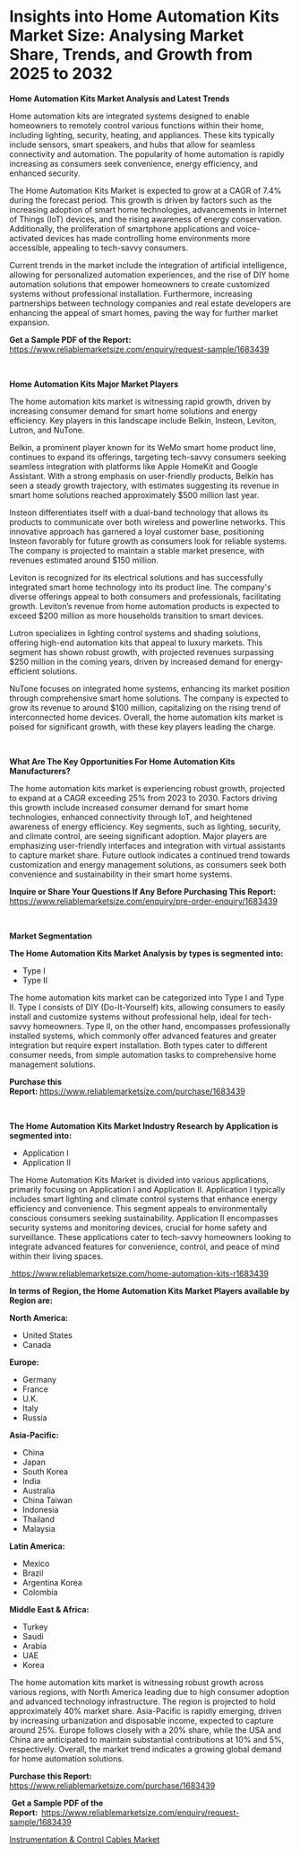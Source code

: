 <p><h1>Insights into Home Automation Kits Market Size: Analysing Market Share, Trends, and Growth from 2025 to 2032</h1></p><p><strong>Home Automation Kits Market Analysis and Latest Trends</strong></p>
<p><p>Home automation kits are integrated systems designed to enable homeowners to remotely control various functions within their home, including lighting, security, heating, and appliances. These kits typically include sensors, smart speakers, and hubs that allow for seamless connectivity and automation. The popularity of home automation is rapidly increasing as consumers seek convenience, energy efficiency, and enhanced security.</p><p>The Home Automation Kits Market is expected to grow at a CAGR of 7.4% during the forecast period. This growth is driven by factors such as the increasing adoption of smart home technologies, advancements in Internet of Things (IoT) devices, and the rising awareness of energy conservation. Additionally, the proliferation of smartphone applications and voice-activated devices has made controlling home environments more accessible, appealing to tech-savvy consumers.</p><p>Current trends in the market include the integration of artificial intelligence, allowing for personalized automation experiences, and the rise of DIY home automation solutions that empower homeowners to create customized systems without professional installation. Furthermore, increasing partnerships between technology companies and real estate developers are enhancing the appeal of smart homes, paving the way for further market expansion.</p></p>
<p><strong>Get a Sample PDF of the Report:&nbsp;</strong> <a href="https://www.reliablemarketsize.com/enquiry/request-sample/1683439?utm_campaign=3536&utm_medium=2&utm_source=Github&utm_content=ia&utm_term=26032025&utm_id=home-automation-kits">https://www.reliablemarketsize.com/enquiry/request-sample/1683439</a></p>
<p>&nbsp;</p>
<p><strong>Home Automation Kits Major Market Players</strong></p>
<p><p>The home automation kits market is witnessing rapid growth, driven by increasing consumer demand for smart home solutions and energy efficiency. Key players in this landscape include Belkin, Insteon, Leviton, Lutron, and NuTone.</p><p>Belkin, a prominent player known for its WeMo smart home product line, continues to expand its offerings, targeting tech-savvy consumers seeking seamless integration with platforms like Apple HomeKit and Google Assistant. With a strong emphasis on user-friendly products, Belkin has seen a steady growth trajectory, with estimates suggesting its revenue in smart home solutions reached approximately $500 million last year.</p><p>Insteon differentiates itself with a dual-band technology that allows its products to communicate over both wireless and powerline networks. This innovative approach has garnered a loyal customer base, positioning Insteon favorably for future growth as consumers look for reliable systems. The company is projected to maintain a stable market presence, with revenues estimated around $150 million.</p><p>Leviton is recognized for its electrical solutions and has successfully integrated smart home technology into its product line. The company's diverse offerings appeal to both consumers and professionals, facilitating growth. Leviton’s revenue from home automation products is expected to exceed $200 million as more households transition to smart devices.</p><p>Lutron specializes in lighting control systems and shading solutions, offering high-end automation kits that appeal to luxury markets. This segment has shown robust growth, with projected revenues surpassing $250 million in the coming years, driven by increased demand for energy-efficient solutions.</p><p>NuTone focuses on integrated home systems, enhancing its market position through comprehensive smart home solutions. The company is expected to grow its revenue to around $100 million, capitalizing on the rising trend of interconnected home devices. Overall, the home automation kits market is poised for significant growth, with these key players leading the charge.</p></p>
<p>&nbsp;</p>
<p><strong>What Are The Key Opportunities For Home Automation Kits Manufacturers?</strong></p>
<p><p>The home automation kits market is experiencing robust growth, projected to expand at a CAGR exceeding 25% from 2023 to 2030. Factors driving this growth include increased consumer demand for smart home technologies, enhanced connectivity through IoT, and heightened awareness of energy efficiency. Key segments, such as lighting, security, and climate control, are seeing significant adoption. Major players are emphasizing user-friendly interfaces and integration with virtual assistants to capture market share. Future outlook indicates a continued trend towards customization and energy management solutions, as consumers seek both convenience and sustainability in their smart home systems.</p></p>
<p><strong>Inquire or Share Your Questions If Any Before Purchasing This Report:</strong> <a href="https://www.reliablemarketsize.com/enquiry/pre-order-enquiry/1683439?utm_campaign=3536&utm_medium=2&utm_source=Github&utm_content=ia&utm_term=26032025&utm_id=home-automation-kits">https://www.reliablemarketsize.com/enquiry/pre-order-enquiry/1683439</a></p>
<p>&nbsp;</p>
<p><strong>Market Segmentation</strong></p>
<p><strong>The Home Automation Kits Market Analysis by types is segmented into:</strong></p>
<p><ul><li>Type I</li><li>Type II</li></ul></p>
<p><p>The home automation kits market can be categorized into Type I and Type II. Type I consists of DIY (Do-It-Yourself) kits, allowing consumers to easily install and customize systems without professional help, ideal for tech-savvy homeowners. Type II, on the other hand, encompasses professionally installed systems, which commonly offer advanced features and greater integration but require expert installation. Both types cater to different consumer needs, from simple automation tasks to comprehensive home management solutions.</p></p>
<p><strong>Purchase this Report:&nbsp;</strong><a href="https://www.reliablemarketsize.com/purchase/1683439?utm_campaign=3536&utm_medium=2&utm_source=Github&utm_content=ia&utm_term=26032025&utm_id=home-automation-kits">https://www.reliablemarketsize.com/purchase/1683439</a></p>
<p>&nbsp;</p>
<p><strong>The Home Automation Kits Market Industry Research by Application is segmented into:</strong></p>
<p><ul><li>Application I</li><li>Application II</li></ul></p>
<p><p>The Home Automation Kits Market is divided into various applications, primarily focusing on Application I and Application II. Application I typically includes smart lighting and climate control systems that enhance energy efficiency and convenience. This segment appeals to environmentally conscious consumers seeking sustainability. Application II encompasses security systems and monitoring devices, crucial for home safety and surveillance. These applications cater to tech-savvy homeowners looking to integrate advanced features for convenience, control, and peace of mind within their living spaces.</p></p>
<p><a href="https://www.reliablemarketsize.com/home-automation-kits-r1683439?utm_campaign=3536&utm_medium=2&utm_source=Github&utm_content=ia&utm_term=26032025&utm_id=home-automation-kits">&nbsp;https://www.reliablemarketsize.com/home-automation-kits-r1683439</a></p>
<p><strong>In terms of Region, the Home Automation Kits Market Players available by Region are:</strong></p>
<p>
    <p> <strong> North America: </strong>
        <ul>
            <li>United States</li>
            <li>Canada</li>
        </ul>
        </p> 
    <p> <strong> Europe: </strong>
        <ul>
            <li>Germany</li>
            <li>France</li>
            <li>U.K.</li>
            <li>Italy</li>
            <li>Russia</li>
        </ul>
        </p> 
    <p> <strong> Asia-Pacific: </strong>
        <ul>
            <li>China</li>
            <li>Japan</li>
            <li>South Korea</li>
            <li>India</li>
            <li>Australia</li>
            <li>China Taiwan</li>
            <li>Indonesia</li>
            <li>Thailand</li>
            <li>Malaysia</li>
        </ul>
        </p> 
    <p> <strong> Latin America: </strong>
        <ul>
            <li>Mexico</li>
            <li>Brazil</li>
            <li>Argentina Korea</li>
            <li>Colombia</li>
        </ul>
        </p> 
    <p> <strong> Middle East & Africa: </strong>
        <ul>
            <li>Turkey</li>
            <li>Saudi</li>
            <li>Arabia</li>
            <li>UAE</li>
            <li>Korea</li>
        </ul>
    </p>
    </p>
<p><p>The home automation kits market is witnessing robust growth across various regions, with North America leading due to high consumer adoption and advanced technology infrastructure. The region is projected to hold approximately 40% market share. Asia-Pacific is rapidly emerging, driven by increasing urbanization and disposable income, expected to capture around 25%. Europe follows closely with a 20% share, while the USA and China are anticipated to maintain substantial contributions at 10% and 5%, respectively. Overall, the market trend indicates a growing global demand for home automation solutions.</p></p>
<p><strong>Purchase this Report: </strong><a href="https://www.reliablemarketsize.com/purchase/1683439?utm_campaign=3536&utm_medium=2&utm_source=Github&utm_content=ia&utm_term=26032025&utm_id=home-automation-kits">https://www.reliablemarketsize.com/purchase/1683439</a></p>
<p>&nbsp;<strong>Get a Sample PDF of the Report:&nbsp;&nbsp;</strong><a href="https://www.reliablemarketsize.com/enquiry/request-sample/1683439?utm_campaign=3536&utm_medium=2&utm_source=Github&utm_content=ia&utm_term=26032025&utm_id=home-automation-kits">https://www.reliablemarketsize.com/enquiry/request-sample/1683439</a></p>
<p><strong></strong></p>
<p><p><a href="https://github.com/kukolkasimo5/Market-Research-Report-List-1/blob/main/instrumentation-control-cables-market.md?utm_campaign=3536&utm_medium=2&utm_source=Github&utm_content=ia&utm_term=26032025&utm_id=home-automation-kits">Instrumentation & Control Cables Market</a></p></p>